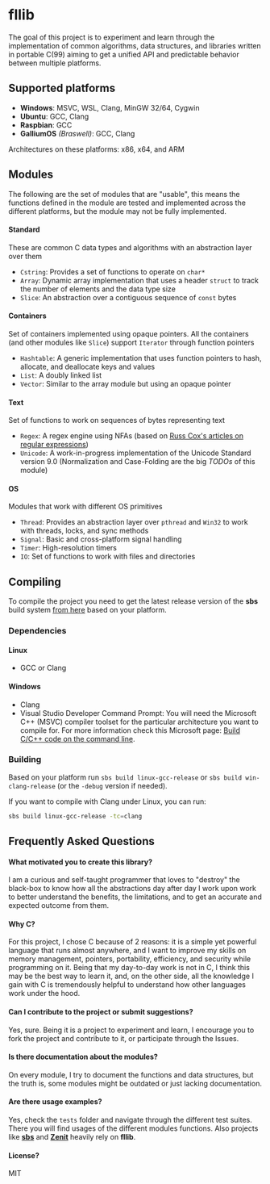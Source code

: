 # fllib

The goal of this project is to experiment and learn through the implementation of common algorithms, data structures, and libraries written in portable C(99) aiming to get a unified API and predictable behavior between multiple platforms.

## Supported platforms

- **Windows**: MSVC, WSL, Clang, MinGW 32/64, Cygwin
- **Ubuntu**: GCC, Clang
- **Raspbian**: GCC
- **GalliumOS** *(Braswell)*: GCC, Clang

Architectures on these platforms: x86, x64, and ARM

## Modules

The following are the set of modules that are "usable", this means the functions defined in the module are tested and implemented across the different platforms, but the module may not be fully implemented.

#### Standard

These are common C data types and algorithms with an abstraction layer over them

- `Cstring`: Provides a set of functions to operate on `char*`
- `Array`: Dynamic array implementation that uses a header `struct` to track the number of elements and the data type size
- `Slice`: An abstraction over a contiguous sequence of `const` bytes

#### Containers

Set of containers implemented using opaque pointers. All the containers (and other modules like `Slice`) support `Iterator` through function pointers

- `Hashtable`: A generic implementation that uses function pointers to hash, allocate, and deallocate keys and values
- `List`: A doubly linked list
- `Vector`: Similar to the array module but using an opaque pointer

#### Text

Set of functions to work on sequences of bytes representing text

- `Regex`: A regex engine using NFAs (based on [Russ Cox's articles on regular expressions](https://swtch.com/~rsc/regexp))
- `Unicode`: A work-in-progress implementation of the Unicode Standard version 9.0 (Normalization and Case-Folding are the big *TODOs* of this module)

#### OS

Modules that work with different OS primitives

- `Thread`: Provides an abstraction layer over `pthread` and  `Win32` to work with threads, locks, and sync methods
- `Signal`: Basic and cross-platform signal handling
- `Timer`: High-resolution timers
- `IO`: Set of functions to work with files and directories

## Compiling

To compile the project you need to get the latest release version of the **sbs** build system [from here](https://github.com/lbrugnara/sbs/releases) based on your platform.

### Dependencies

#### Linux
- GCC or Clang

#### Windows

- Clang
- Visual Studio Developer Command Prompt: You will need the Microsoft C++ (MSVC) compiler toolset for the particular architecture you want to compile for. For more information check this Microsoft page: [Build C/C++ code on the command line](https://docs.microsoft.com/en-us/cpp/build/building-on-the-command-line?view=vs-2017).

### Building

Based on your platform run `sbs build linux-gcc-release` or `sbs build win-clang-release` (or the `-debug` version if needed).

If you want to compile with Clang under Linux, you can run:

```bash
sbs build linux-gcc-release -tc=clang
```
## Frequently Asked Questions

#### What motivated you to create this library?

I am a curious and self-taught programmer that loves to "destroy" the black-box to know how all the abstractions day after day I work upon work to better understand the benefits, the limitations, and to get an accurate and expected outcome from them. 

#### Why C?

For this project, I chose C because of 2 reasons: it is a simple yet powerful language that runs almost anywhere, and I want to improve my skills on memory management, pointers, portability, efficiency, and security while programming on it. Being that my day-to-day work is not in C, I think this may be the best way to learn it, and, on the other side, all the knowledge I gain with C is tremendously helpful to understand how other languages work under the hood.

#### Can I contribute to the project or submit suggestions?

Yes, sure. Being it is a project to experiment and learn, I encourage you to fork the project and contribute to it, or participate through the Issues. 

#### Is there documentation about the modules?

On every module, I try to document the functions and data structures, but the truth is, some modules might be outdated or just lacking documentation.

#### Are there usage examples?

Yes, check the `tests` folder and navigate through the different test suites. There you will find usages of the different modules functions. Also projects like [**sbs**](https://github.com/lbrugnara/sbs) and [**Zenit**](https://github.com/lbrugnara/zenit) heavily rely on **fllib**.

#### License?

MIT
